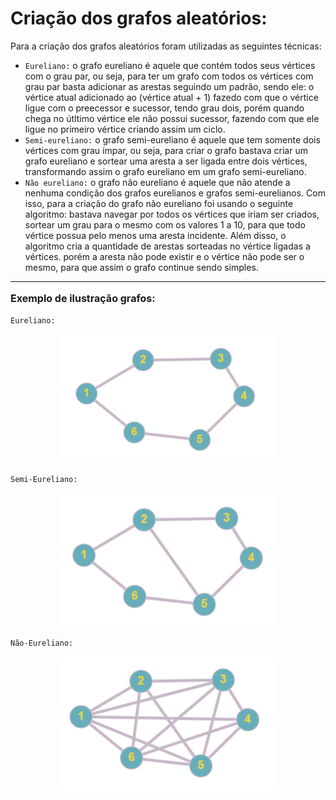 <h1> Criação dos grafos aleatórios: </h1>

Para a criação dos grafos aleatórios foram utilizadas as seguintes técnicas:
- `Eureliano:` o grafo eureliano é aquele que contém todos seus vértices com o grau par, ou seja, para ter um grafo com todos os vértices com grau par basta adicionar as arestas seguindo um padrão, sendo ele: o vértice atual adicionado ao (vértice atual + 1) fazedo com que o vértice ligue com o preecessor e sucessor, tendo grau dois, porém quando chega no útltimo vértice ele não possui sucessor, fazendo com que ele ligue no primeiro vértice criando assim um ciclo.
- `Semi-eureliano:` o grafo semi-eureliano é aquele que tem somente dois vértices com grau ímpar, ou seja, para criar o grafo bastava criar um grafo eureliano e sortear uma aresta a ser ligada entre dois vértices, transformando assim o grafo eureliano em um grafo semi-eureliano.
- `Não eureliano:` o grafo não eureliano é aquele que não atende a nenhuma condição dos grafos eurelianos e grafos semi-eurelianos. Com isso, para a criação do grafo não eureliano foi usando o seguinte algoritmo: bastava navegar por todos os vértices que iriam ser criados, sortear um grau para o mesmo com os valores 1 a 10, para que todo vértice possua pelo menos uma aresta incidente. Além disso, o algoritmo cria a quantidade de arestas sorteadas no vértice ligadas a vértices. porém a aresta não pode existir e o vértice não pode ser o mesmo, para que assim o grafo continue sendo simples.

--------------------------
<p style="font-size: 16px"> <strong> Exemplo de ilustração grafos: </strong> </p>

`Eureliano:`
<div align="center">
  <img src="../_Imagens/eureliano.png" width="350" title="hover text">
</div>

`Semi-Eureliano:`
<div align="center">
  <img src="../_Imagens/semi-eureliano.png" width="350" title="hover text">
</div>

`Não-Eureliano:`
<div align="center">
  <img src="../_Imagens/not-eureliano.png" width="350" title="hover text">
</div>